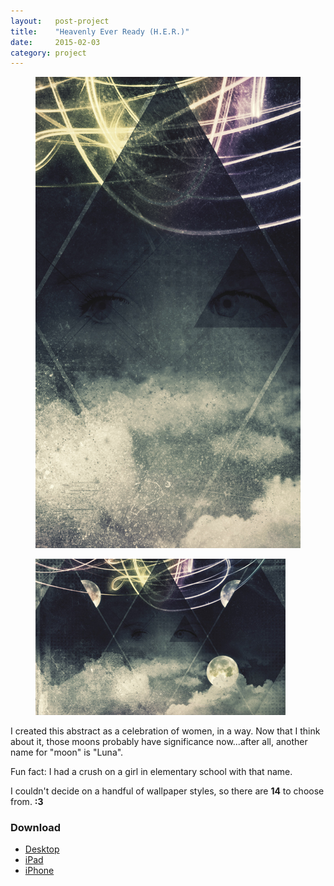```yaml
---
layout:   post-project
title:    "Heavenly Ever Ready (H.E.R.)"
date:     2015-02-03
category: project
---
```


<div class="l-wrap">
  <figure class="project__iphone">
    <img src="/images/freebies/heavenly-ever-ready/iphone-01.jpg"/>
  </figure>

  <figure class="project__macbook">
    <img src="/images/freebies/heavenly-ever-ready/desktop-01.jpg"/>
  </figure>
</div>

I created this abstract as a celebration of women, in a way. Now that I think about it, those moons probably have significance now...after all, another name for "moon" is "Luna".

Fun fact: I had a crush on a girl in elementary school with that name.

I couldn't decide on a handful of wallpaper styles, so there are **14** to choose from. **:3**

### Download

* [Desktop](http://inc.ideasnevercease.netdna-cdn.com/dsgn/downloads/desktop/dsgn-heavenly-ever-ready.zip)
* [iPad](http://inc.ideasnevercease.netdna-cdn.com/dsgn/downloads/ipad/dsgn-heavenly-ever-ready.zip)
* [iPhone](http://inc.ideasnevercease.netdna-cdn.com/dsgn/downloads/iphone/dsgn-heavenly-ever-ready.zip)